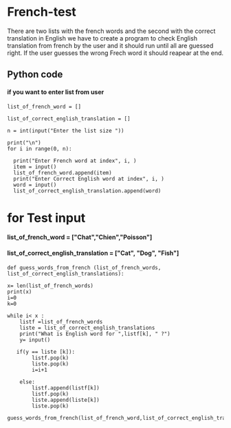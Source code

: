 # French-test
There are two lists with the french words and the second with the correct translation in English we have to create a program to check English translation from french by the user and it should run until all are guessed right.
If the user guesses the wrong Frech word it should reapear at the end.


## Python code

#### if you want to enter list from user
    list_of_french_word = []
    
    list_of_correct_english_translation = []
    
    n = int(input("Enter the list size "))
    
    print("\n")
    for i in range(0, n):
 
      print("Enter French word at index", i, )
      item = input()
      list_of_french_word.append(item)
      print("Enter Correct English word at index", i, )
      word = input()
      list_of_correct_english_translation.append(word)
  
  
# for Test input
#### list_of_french_word = ["Chat","Chien","Poisson"]
#### list_of_correct_english_translation = ["Cat", "Dog", "Fish"]



    def guess_words_from_french (list_of_french_words, list_of_correct_english_translations):
    
    x= len(list_of_french_words)
    print(x)
    i=0
    k=0
    
    while i< x :
        listf =list_of_french_words
        liste = list_of_correct_english_translations
        print("What is English word for ",listf[k], " ?")
        y= input()
       
       if(y == liste [k]):
            listf.pop(k)
            liste.pop(k)
            i=i+1
            
        else:
            listf.append(listf[k])
            listf.pop(k)
            liste.append(liste[k])
            liste.pop(k)
        
    guess_words_from_french(list_of_french_word,list_of_correct_english_translation)


